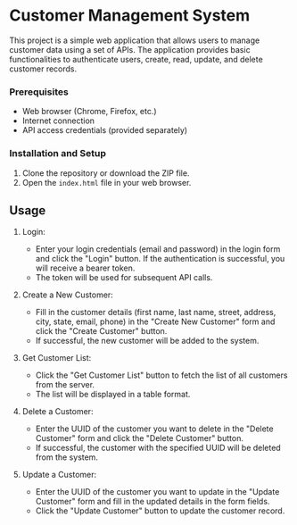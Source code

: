 

# Customer Management System

This project is a simple web application that allows users to manage customer data using a set of APIs. The application provides basic functionalities to authenticate users, create, read, update, and delete customer records.


### Prerequisites

- Web browser (Chrome, Firefox, etc.)
- Internet connection
- API access credentials (provided separately)

### Installation and Setup

1. Clone the repository or download the ZIP file.
2. Open the `index.html` file in your web browser.

## Usage

1. Login:
   - Enter your login credentials (email and password) in the login form and click the "Login" button. If the authentication is successful, you will receive a bearer token.
   - The token will be used for subsequent API calls.

2. Create a New Customer:
   - Fill in the customer details (first name, last name, street, address, city, state, email, phone) in the "Create New Customer" form and click the "Create Customer" button.
   - If successful, the new customer will be added to the system.

3. Get Customer List:
   - Click the "Get Customer List" button to fetch the list of all customers from the server.
   - The list will be displayed in a table format.

4. Delete a Customer:
   - Enter the UUID of the customer you want to delete in the "Delete Customer" form and click the "Delete Customer" button.
   - If successful, the customer with the specified UUID will be deleted from the system.

5. Update a Customer:
   - Enter the UUID of the customer you want to update in the "Update Customer" form and fill in the updated details in the form fields.
   - Click the "Update Customer" button to update the customer record.

